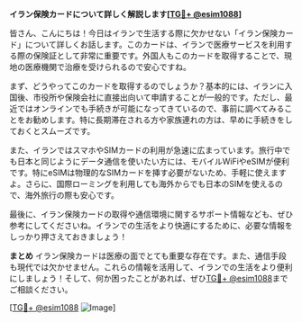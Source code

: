 **イラン保険カードについて詳しく解説します[[TG💪+ @esim1088](https://t.me/s/esim1088)]**

皆さん、こんにちは！今日はイランで生活する際に欠かせない「イラン保険カード」について詳しくお話します。このカードは、イランで医療サービスを利用する際の保険証として非常に重要です。外国人もこのカードを取得することで、現地の医療機関で治療を受けられるので安心ですね。

まず、どうやってこのカードを取得するのでしょうか？基本的には、イランに入国後、市役所や保険会社に直接出向いて申請することが一般的です。ただし、最近ではオンラインでも手続きが可能になってきているので、事前に調べてみることをお勧めします。特に長期滞在される方や家族連れの方は、早めに手続きをしておくとスムーズです。

また、イランではスマホやSIMカードの利用が急速に広まっています。旅行中でも日本と同じようにデータ通信を使いたい方には、モバイルWiFiやeSIMが便利です。特にeSIMは物理的なSIMカードを挿す必要がないため、手軽に使えますよ。さらに、国際ローミングを利用しても海外からでも日本のSIMを使えるので、海外旅行の際も安心です。

最後に、イラン保険カードの取得や通信環境に関するサポート情報なども、ぜひ参考にしてくださいね。イランでの生活をより快適にするために、必要な情報をしっかり押さえておきましょう！

**まとめ**
イラン保険カードは医療の面でとても重要な存在です。また、通信手段も現代では欠かせません。これらの情報を活用して、イランでの生活をより便利にしましょう！そして、何か困ったことがあれば、ぜひ[TG💪+ @esim1088](https://t.me/s/esim1088)までご相談ください。

[[TG💪+ @esim1088](https://t.me/s/esim1088) ![Image](https://i.postimg.cc/Y0z9fWf4/image.png)]